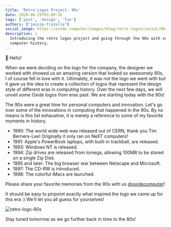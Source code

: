 ```yaml
---
title: 'Retro Logos Project: 90s'
date: 2020-06-29T03:09:26
tags: ['post', 'design', 'fun']
authors: ["jessie-frazelle"]
social_image: https://oxide.computer/images/blog/retro-logos/social/90s.png
description: |
  Introducing the retro logos project and going through the 90s with some fun
  computer history.
---
```


👋 Hello!

When we were deciding on the logo for the company, the designer we worked with 
showed us an amazing version that looked so awesomely 80s, I of
course fell in love with it. Ultimately, it was not the logo we went with 
but it gave us the idea to create a collection of logos that represent
the design style of different eras in computing history. Over the next few days, 
we will unveil some Oxide logos from eras past. We are starting today with the 90s! 

The 90s were a great time for personal computers and innovation. Let's go over
some of the innovations in computing that happened in the 90s. By no means is
this list exhaustive, it is merely a reference to some of my favorite moments in
history. 

- 1990: The world wide web was released out of CERN, thank you Tim Berners-Lee!
    Originally it only ran on NeXT computers!
- 1991: Apple's PowerBook laptops, with built-in trackball, are released.
- 1993: Windows NT is released.
-  1994: Zip drives are released from Iomega, allowing 100MB to be stored on
    a single Zip Disk.
- 1995 and later: The big browser war between Netscape and Microsoft.
- 1997: The CD-RW is introduced.
- 1998: The colorful iMacs are launched.

Please share your favorite memories from the 90s with us 
[@oxidecomputer](https://twitter.com/oxidecomputer)!

It should be easy to pinpoint exactly what inspired the logo we came up for this 
era :) We'll let you all guess for yourselves!

<div class="my-8 border-4 border-oxide-green">
  <picture>
    <source srcset="/images/blog/retro-logos/90s-narrow.png" media="(max-width: 767px)">
    <img src="/images/blog/retro-logos/90s.png" alt="retro-logo-90s" />
  </picture>
</div>

Stay tuned tomorrow as we go further back in time to the 80s!
